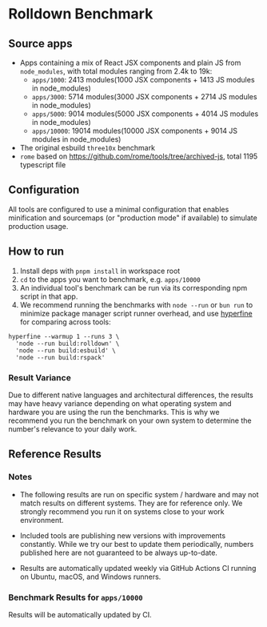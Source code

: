 # Rolldown Benchmark

## Source apps

- Apps containing a mix of React JSX components and plain JS from `node_modules`, with total modules ranging from 2.4k to 19k:
  - `apps/1000`: 2413 modules(1000 JSX components + 1413 JS modules in node_modules)
  - `apps/3000`: 5714 modules(3000 JSX components + 2714 JS modules in node_modules)
  - `apps/5000`: 9014 modules(5000 JSX components + 4014 JS modules in node_modules)
  - `apps/10000`: 19014 modules(10000 JSX components + 9014 JS modules in node_modules)
- The original esbuild `three10x` benchmark
- `rome` based on https://github.com/rome/tools/tree/archived-js, total 1195 typescript file

## Configuration

All tools are configured to use a minimal configuration that enables minification and sourcemaps (or "production mode" if available) to simulate production usage.

## How to run

1. Install deps with `pnpm install` in workspace root
2. `cd` to the apps you want to benchmark, e.g. `apps/10000`
3. An individual tool's benchmark can be run via its corresponding npm script in that app.
4. We recommend running the benchmarks with `node --run` or `bun run` to minimize package manager script runner overhead, and use [hyperfine](https://github.com/sharkdp/hyperfine) for comparing across tools:

  ```
  hyperfine --warmup 1 --runs 3 \
    'node --run build:rolldown' \
    'node --run build:esbuild' \
    'node --run build:rspack'
  ```

### Result Variance

Due to different native languages and architectural differences, the results may have heavy variance depending on what operating system and hardware you are using the run the benchmarks. This is why we recommend you run the benchmark on your own system to determine the number's relevance to your daily work.

## Reference Results

### Notes

- The following results are run on specific system / hardware and may not match results on different systems. They are for reference only. We strongly recommend you run it on systems close to your work environment.

- Included tools are publishing new versions with improvements constantly. While we try our best to update them periodically, numbers published here are not guaranteed to be always up-to-date.

- Results are automatically updated weekly via GitHub Actions CI running on Ubuntu, macOS, and Windows runners.

### Benchmark Results for `apps/10000`

<!-- BENCHMARK_START -->

Results will be automatically updated by CI.

<!-- BENCHMARK_END -->
